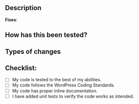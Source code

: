 
## Description
<!-- Please describe what you have changed or added -->

**Fixes**: <!-- Please reference any relevant issues from the Issue tracker. --> 

## How has this been tested?
<!-- Please describe in detail how you tested your changes. -->
<!-- Include details of your testing environment, tests ran to see how -->
<!-- your change affects other areas of the code, etc. -->

## Types of changes
<!-- What types of changes does your code introduce?  -->
<!-- Bug fix (non-breaking change which fixes an issue) -->
<!-- New feature (non-breaking change which adds functionality) -->
<!-- Breaking change (fix or feature that would cause existing functionality to not work as expected) -->

## Checklist:
<!-- We encourage you to complete this checklist to the best of your abilities. If you can't do everything, that's okay too.  -->
- [ ] My code is tested to the best of my abilities.
- [ ] My code follows the WordPress Coding Standards. <!-- Check code: `composer run check-cs`, Guidelines: https://developer.wordpress.org/coding-standards/wordpress-coding-standards/php/ -->
- [ ] My code has proper inline documentation. <!-- Guidelines: https://developer.wordpress.org/coding-standards/inline-documentation-standards/php/ -->
- [ ] I have added unit tests to verify the code works as intended.
